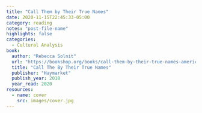 ```yaml
---
title: "Call Them by Their True Names"
date: 2020-11-15T22:45:33-05:00
category: reading
notes: "post-file-name"
highlights: false
categories:
  - Cultural Analysis
book:
  author: "Rebecca Solnit"
  url: "https://bookshop.org/books/call-them-by-their-true-names-american-crises-and-essays/9781608469468"
  title: "Call The By Their True Names"
  publisher: "Haymarket"
  publish_year: 2018
  year_read: 2020
resources:
  - name: cover
    src: images/cover.jpg
---
```


